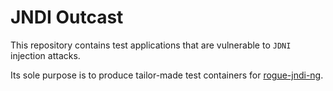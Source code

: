 # JNDI Outcast

This repository contains test applications that are vulnerable to `JDNI` injection attacks.

Its sole purpose is to produce tailor-made test containers for [rogue-jndi-ng](https://github.com/mogwailabs/rogue-jndi-ng).